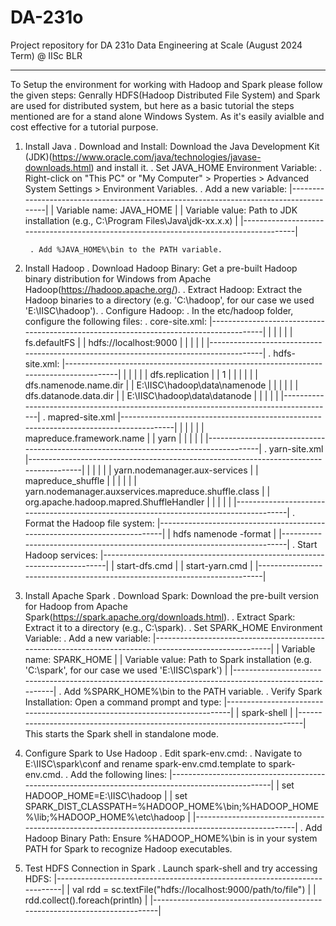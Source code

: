 # DA-231o
Project repository for DA 231o Data Engineering at Scale (August 2024 Term) @ IISc BLR

---
To Setup the environment for working with Hadoop and Spark please follow the given steps:
	Genrally HDFS(Hadoop Distributed File System) and Spark are used for distributed system, but here as a basic tutorial the steps mentioned are for a stand alone Windows System. As it's easily avialble and cost effective for a tutorial purpose.

1. Install Java
	. Download and Install: Download the Java Development Kit (JDK)(https://www.oracle.com/java/technologies/javase-downloads.html) and install it.
	. Set JAVA_HOME Environment Variable:
		. Right-click on "This PC" or "My Computer" > Properties > Advanced System Settings > Environment Variables.
		. Add a new variable:
			|---------------------------------------------------------------------------------------|
			|	Variable name: JAVA_HOME															|
			|	Variable value: Path to JDK installation (e.g., C:\Program Files\Java\jdk-xx.x.x)	|
			|---------------------------------------------------------------------------------------|

		. Add %JAVA_HOME%\bin to the PATH variable.
2. Install Hadoop
	. Download Hadoop Binary: Get a pre-built Hadoop binary distribution for Windows from Apache Hadoop(https://hadoop.apache.org/).
	. Extract Hadoop: Extract the Hadoop binaries to a directory (e.g. 'C:\hadoop', for our case we used 'E:\IISC\hadoop').
	. Configure Hadoop:
		. In the etc/hadoop folder, configure the following files:
			. core-site.xml:
				|---------------------------------------------------------------------------------------|
				|	<configuration>																		|
				|		<property>																		|
				|			<name>fs.defaultFS</name>													|
				|			<value>hdfs://localhost:9000</value>										|
				|		</property>																		|
				|	</configuration>																	|
				|---------------------------------------------------------------------------------------|
			. hdfs-site.xml:
				|---------------------------------------------------------------------------------------|
				|	<configuration>																		|
				|		<property>																		|
				|			<name>dfs.replication</name>												|
				|			<value>1</value>															|
				|		</property>																		|
				|		<property>																		|
				|			<name>dfs.namenode.name.dir</name>											|
				|			<value>E:\IISC\hadoop\data\namenode</value>									|
				|		</property>																		|
				|		<property>																		|
				|			<name>dfs.datanode.data.dir</name>											|
				|			<value>E:\IISC\hadoop\data\datanode</value>									|
				|		</property>																		|
				|	</configuration>																	|
				|---------------------------------------------------------------------------------------|
			. mapred-site.xml
				|---------------------------------------------------------------------------------------|
				|	<configuration>																		|
				|		<property>																		|
				|			<name>mapreduce.framework.name</name>										|
				|			<value>yarn</value>															|
				|		</property>																		|
				|	</configuration>																	|
				|---------------------------------------------------------------------------------------|
			. yarn-site.xml
				|---------------------------------------------------------------------------------------|
				|	<configuration>																		|
				|		<property>																		|
				|			<name>yarn.nodemanager.aux-services</name>									|
				|			<value>mapreduce_shuffle</value>											|
				|		</property>																		|
				|		<property>																		|
				|			<name>yarn.nodemanager.auxservices.mapreduce.shuffle.class</name>			|
				|			<value>org.apache.hadoop.mapred.ShuffleHandler</value>						|
				|		</property>																		|
				|	</configuration>																	|
				|---------------------------------------------------------------------------------------|
		. Format the Hadoop file system:
			|---------------------------------------------------------------------------|
			|	hdfs namenode -format													|
			|---------------------------------------------------------------------------|
		. Start Hadoop services:
			|---------------------------------------------------------------------------|
			|	start-dfs.cmd															|
			|	start-yarn.cmd															|
			|---------------------------------------------------------------------------|
3. Install Apache Spark
	. Download Spark: Download the pre-built version for Hadoop from Apache Spark(https://spark.apache.org/downloads.html).
	. Extract Spark: Extract it to a directory (e.g., C:\spark).
	. Set SPARK_HOME Environment Variable:
		. Add a new variable:
			|-------------------------------------------------------------------------------------------------------|
			|	Variable name: SPARK_HOME																			|
			|	Variable value: Path to Spark installation (e.g. 'C:\spark', for our case we used 'E:\IISC\spark')	|
			|-------------------------------------------------------------------------------------------------------|
		. Add %SPARK_HOME%\bin to the PATH variable.
	. Verify Spark Installation: Open a command prompt and type:
		|---------------------------------------------------------------------------|
		|	spark-shell																|
		|---------------------------------------------------------------------------|
		This starts the Spark shell in standalone mode.
4. Configure Spark to Use Hadoop
	. Edit spark-env.cmd:
		. Navigate to E:\IISC\spark\conf and rename spark-env.cmd.template to spark-env.cmd.
		. Add the following lines:
			|---------------------------------------------------------------------------------------------------|
			|	set HADOOP_HOME=E:\IISC\hadoop																	|
			|	set SPARK_DIST_CLASSPATH=%HADOOP_HOME%\bin;%HADOOP_HOME%\lib;%HADOOP_HOME%\etc\hadoop			|
			|---------------------------------------------------------------------------------------------------|
	. Add Hadoop Binary Path: Ensure %HADOOP_HOME%\bin is in your system PATH for Spark to recognize Hadoop executables.
5. Test HDFS Connection in Spark
	. Launch spark-shell and try accessing HDFS:
		|---------------------------------------------------------------------------|
		|	val rdd = sc.textFile("hdfs://localhost:9000/path/to/file")				|
		|	rdd.collect().foreach(println)											|
		|---------------------------------------------------------------------------|
